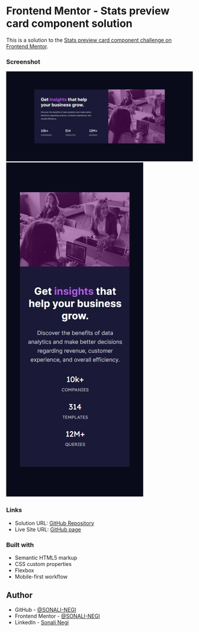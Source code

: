 # Frontend Mentor - Stats preview card component solution

This is a solution to the [Stats preview card component challenge on Frontend Mentor](https://www.frontendmentor.io/challenges/stats-preview-card-component-8JqbgoU62).


### Screenshot

![](./images/desktop-ss.jpeg)
![](./images/mobile-ss.jpeg)

### Links

- Solution URL: [GitHub Repository](https://github.com/SONALI-NEGI/stats-preview-card-component-solution.git)
- Live Site URL: [GitHub page](https://sonali-negi.github.io/stats-preview-card-component-solution/)


### Built with

- Semantic HTML5 markup
- CSS custom properties
- Flexbox
- Mobile-first workflow


## Author

- GitHub - [@SONALI-NEGI](https://github.com/SONALI-NEGI)
- Frontend Mentor - [@SONALI-NEGI](https://www.frontendmentor.io/profile/SONALI-NEGI)
- LinkedIn - [Sonali Negi](https://www.linkedin.com/in/negisonali/)
